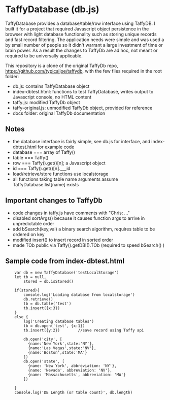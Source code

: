 # TaffyDatabase (db.js)

TaffyDatabase provides a database/table/row interface using TaffyDB. 
I built it for a project that required Javascript object persistence in the browser
with light database functionality such as storing unique records and fast record filtering. 
The application needs were simple and was used a by small number of people so it didn't warrant 
a large investment of time or brain power.  As a result the changes to TaffyDb are ad hoc, not 
meant or required to be universally applicable.

This repository is a clone of the original TaffyDb repo, https://github.com/typicaljoe/taffydb, with the few files required in the root folder:  
 - db.js: contains TaffyDatabase object  
 - index-dbtest.html: functions to test TaffyDatabase, writes output to Javascript console, no HTML content  
 - taffy.js: modified TaffyDb object  
 - taffy-original.js: unmodified TaffyDb object, provided for reference  
 - docs folder: original TaffyDb documentation
  
##	Notes  
 - the database interface is fairly simple, see db.js for interface, and index-dbtest.html for example code
 - database === array of Taffy()  
 - table === Taffy()  
 - row   === Taffy().get()[n]; a Javascript object  
 - id    === Taffy().get()[n].___id  
 - load/retrieve/store functions use localstorage  
 - all functions taking table name arguments assume TaffyDatabase.list[name] exists  
	
## Important changes to TaffyDb  
 - code changes in taffy.js have comments with "Chris: ..."  
 - disabled sortArgs() because it causes function args to arrive in unpredictable order  
 - add bSearch(key,val) a binary search algorithm, requires table to be ordered on key  
 - modified insert() to insert record in sorted order  
 - made TOb public via Taffy().getDBI().TOb (required to speed bSearch() )  

## Sample code from index-dbtest.html
```
	var db = new TaffyDatabase('testLocalStorage')
	let tb = null,
	    stored = db.isStored()
	
	if(stored){
		console.log('Loading database from localstorage')
		db.retrieve()
		tb = db.table('test')
		tb.insert({x:3})	
	}
	else {
		log('Creating database tables')
		tb = db.open('test', {x:1})
		tb.insert({y:2})		//save record using Taffy api
	
		db.open('city', [
		  {name:'New York',state:'NY'},
		  {name:'Las Vegas',state:'NV'},
		  {name:'Boston',state:'MA'}
		])
		db.open('state', [
		  {name: 'New York', abbreviation: 'NY'},
		  {name: 'Nevada', abbreviation: 'NV'},
		  {name: 'Massachusetts', abbreviation: 'MA'}
		])
		
	}
	console.log('DB Length (or table count)', db.length)
```
